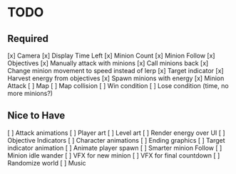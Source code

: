 # TODO

## Required

[x] Camera
[x] Display Time Left
[x] Minion Count
[x] Minion Follow
[x] Objectives
[x] Manually attack with minions
[x] Call minions back
[x] Change minion movement to speed instead of lerp
[x] Target indicator
[x] Harvest energy from objectives
[x] Spawn minions with energy
[x] Minion Attack
[ ] Map
[ ] Map collision
[ ] Win condition
[ ] Lose condition (time, no more minions?)

## Nice to Have

[ ] Attack animations
[ ] Player art
[ ] Level art
[ ] Render energy over UI
[ ] Objective Indicators
[ ] Character animations
[ ] Ending graphics
[ ] Target indicator animation
[ ] Animate player spawn
[ ] Smarter minion Follow
[ ] Minion idle wander
[ ] VFX for new minion
[ ] VFX for final countdown
[ ] Randomize world
[ ] Music
